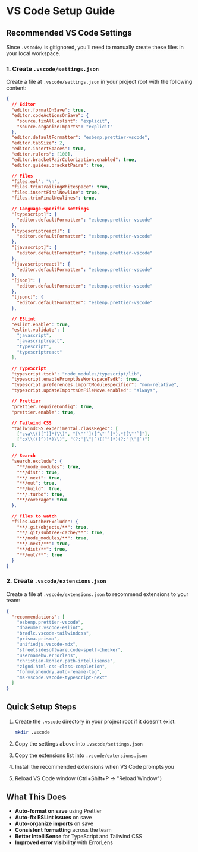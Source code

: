 # VS Code Setup Guide

## Recommended VS Code Settings

Since `.vscode/` is gitignored, you'll need to manually create these files in your local workspace.

### 1. Create `.vscode/settings.json`

Create a file at `.vscode/settings.json` in your project root with the following content:

```json
{
  // Editor
  "editor.formatOnSave": true,
  "editor.codeActionsOnSave": {
    "source.fixAll.eslint": "explicit",
    "source.organizeImports": "explicit"
  },
  "editor.defaultFormatter": "esbenp.prettier-vscode",
  "editor.tabSize": 2,
  "editor.insertSpaces": true,
  "editor.rulers": [100],
  "editor.bracketPairColorization.enabled": true,
  "editor.guides.bracketPairs": true,

  // Files
  "files.eol": "\n",
  "files.trimTrailingWhitespace": true,
  "files.insertFinalNewline": true,
  "files.trimFinalNewlines": true,

  // Language-specific settings
  "[typescript]": {
    "editor.defaultFormatter": "esbenp.prettier-vscode"
  },
  "[typescriptreact]": {
    "editor.defaultFormatter": "esbenp.prettier-vscode"
  },
  "[javascript]": {
    "editor.defaultFormatter": "esbenp.prettier-vscode"
  },
  "[javascriptreact]": {
    "editor.defaultFormatter": "esbenp.prettier-vscode"
  },
  "[json]": {
    "editor.defaultFormatter": "esbenp.prettier-vscode"
  },
  "[jsonc]": {
    "editor.defaultFormatter": "esbenp.prettier-vscode"
  },

  // ESLint
  "eslint.enable": true,
  "eslint.validate": [
    "javascript",
    "javascriptreact",
    "typescript",
    "typescriptreact"
  ],

  // TypeScript
  "typescript.tsdk": "node_modules/typescript/lib",
  "typescript.enablePromptUseWorkspaceTsdk": true,
  "typescript.preferences.importModuleSpecifier": "non-relative",
  "typescript.updateImportsOnFileMove.enabled": "always",

  // Prettier
  "prettier.requireConfig": true,
  "prettier.enable": true,

  // Tailwind CSS
  "tailwindCSS.experimental.classRegex": [
    ["cva\\(([^)]*)\\)", "[\"'`]([^\"'`]*).*?[\"'`]"],
    ["cx\\(([^)]*)\\)", "(?:'|\"|`)([^']*)(?:'|\"|`)"]
  ],

  // Search
  "search.exclude": {
    "**/node_modules": true,
    "**/dist": true,
    "**/.next": true,
    "**/out": true,
    "**/build": true,
    "**/.turbo": true,
    "**/coverage": true
  },

  // Files to watch
  "files.watcherExclude": {
    "**/.git/objects/**": true,
    "**/.git/subtree-cache/**": true,
    "**/node_modules/**": true,
    "**/.next/**": true,
    "**/dist/**": true,
    "**/out/**": true
  }
}
```

### 2. Create `.vscode/extensions.json`

Create a file at `.vscode/extensions.json` to recommend extensions to your team:

```json
{
  "recommendations": [
    "esbenp.prettier-vscode",
    "dbaeumer.vscode-eslint",
    "bradlc.vscode-tailwindcss",
    "prisma.prisma",
    "unifiedjs.vscode-mdx",
    "streetsidesoftware.code-spell-checker",
    "usernamehw.errorlens",
    "christian-kohler.path-intellisense",
    "zignd.html-css-class-completion",
    "formulahendry.auto-rename-tag",
    "ms-vscode.vscode-typescript-next"
  ]
}
```

## Quick Setup Steps

1. Create the `.vscode` directory in your project root if it doesn't exist:
   ```bash
   mkdir .vscode
   ```

2. Copy the settings above into `.vscode/settings.json`

3. Copy the extensions list into `.vscode/extensions.json`

4. Install the recommended extensions when VS Code prompts you

5. Reload VS Code window (Ctrl+Shift+P → "Reload Window")

## What This Does

- **Auto-format on save** using Prettier
- **Auto-fix ESLint issues** on save
- **Auto-organize imports** on save
- **Consistent formatting** across the team
- **Better IntelliSense** for TypeScript and Tailwind CSS
- **Improved error visibility** with ErrorLens
